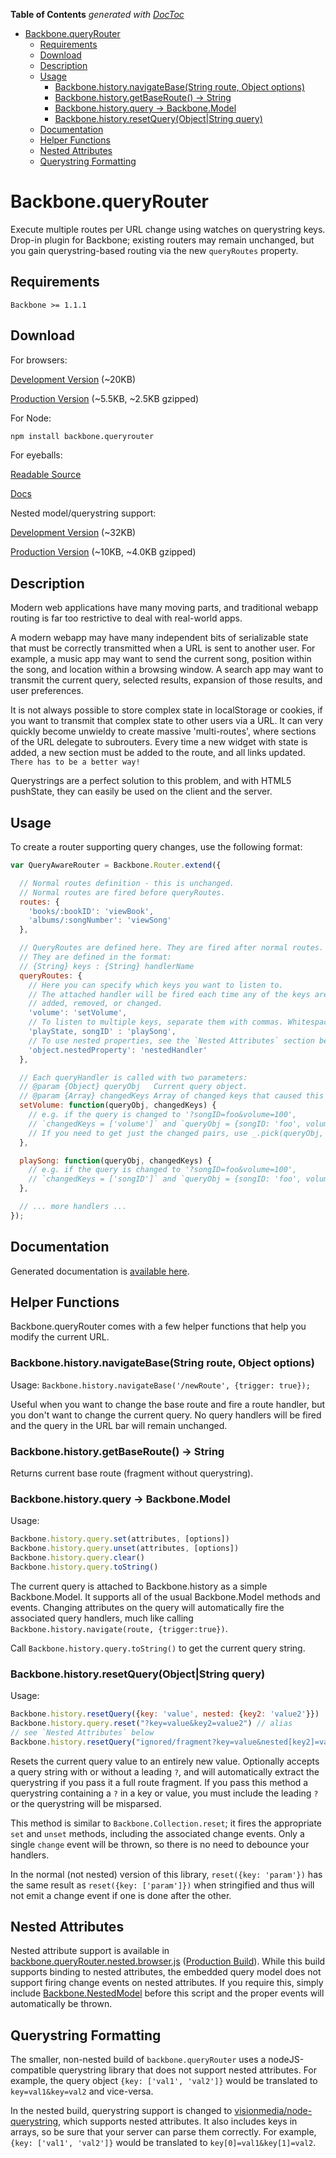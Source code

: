 <!-- START doctoc generated TOC please keep comment here to allow auto update -->
<!-- DON'T EDIT THIS SECTION, INSTEAD RE-RUN doctoc TO UPDATE -->
**Table of Contents**  *generated with [DocToc](http://doctoc.herokuapp.com/)*

- [Backbone.queryRouter](#backbonequeryrouter)
	- [Requirements](#requirements)
	- [Download](#download)
	- [Description](#description)
	- [Usage](#usage)
		- [Backbone.history.navigateBase(String route, Object options)](#backbonehistorynavigatebasestring-route-object-options)
		- [Backbone.history.getBaseRoute() -> String](#backbonehistorygetbaseroute-->-string)
		- [Backbone.history.query -> Backbone.Model](#backbonehistoryquery-->-backbonemodel)
		- [Backbone.history.resetQuery(Object|String query)](#backbonehistoryresetqueryobject|string-query)
	- [Documentation](#documentation)
	- [Helper Functions](#helper-functions)
	- [Nested Attributes](#nested-attributes)
	- [Querystring Formatting](#querystring-formatting)

<!-- END doctoc generated TOC please keep comment here to allow auto update -->

Backbone.queryRouter
====================

Execute multiple routes per URL change using watches on querystring keys. Drop-in plugin for Backbone;
existing routers may remain unchanged, but you gain querystring-based routing via the new 
`queryRoutes` property.

Requirements
------------

`Backbone >= 1.1.1`

Download
--------

For browsers:

[Development Version](dist/backbone.queryRouter.browser.js) (~20KB)

[Production Version](dist/backbone.queryRouter.browser.min.js) (~5.5KB, ~2.5KB gzipped)

For Node:

```bash
npm install backbone.queryrouter
```

For eyeballs:

[Readable Source](src/backbone.queryRouter.js)

[Docs](http://strml.github.io/backbone.queryRouter/src/backbone.queryRouter.js.html)

Nested model/querystring support:

[Development Version](dist/backbone.queryRouter.nested.browser.js) (~32KB)

[Production Version](dist/backbone.queryRouter.nested.browser.min.js) (~10KB, ~4.0KB gzipped)

Description
-----------

Modern web applications have many moving parts, and traditional webapp routing is far too restrictive
to deal with real-world apps.

A modern webapp may have many independent bits of serializable state that must be correctly transmitted
when a URL is sent to another user. For example, a music app may want to send the current song, position within
the song, and location within a browsing window. A search app may want to transmit the current query,
selected results, expansion of those results, and user preferences.

It is not always possible to store complex state in localStorage or cookies, if you want to transmit that
complex state to other users via a URL. It can very quickly become unwieldy to create massive 'multi-routes',
where sections of the URL delegate to subrouters. Every time a new widget with state is added, a new 
section must be added to the route, and all links updated. `There has to be a better way!`

Querystrings are a perfect solution to this problem, and with HTML5 pushState, they can easily be used
on the client and the server.

Usage
-----

To create a router supporting query changes, use the following format:

```javascript
var QueryAwareRouter = Backbone.Router.extend({

  // Normal routes definition - this is unchanged.
  // Normal routes are fired before queryRoutes.
  routes: {
    'books/:bookID': 'viewBook',
    'albums/:songNumber': 'viewSong'
  },

  // QueryRoutes are defined here. They are fired after normal routes.
  // They are defined in the format:
  // {String} keys : {String} handlerName
  queryRoutes: {
    // Here you can specify which keys you want to listen to.
    // The attached handler will be fired each time any of the keys are 
    // added, removed, or changed.
    'volume': 'setVolume',
    // To listen to multiple keys, separate them with commas. Whitespace is ignored.
    'playState, songID' : 'playSong',
    // To use nested properties, see the `Nested Attributes` section below.
    'object.nestedProperty': 'nestedHandler'
  },

  // Each queryHandler is called with two parameters:
  // @param {Object} queryObj   Current query object.
  // @param {Array} changedKeys Array of changed keys that caused this handler to fire.
  setVolume: function(queryObj, changedKeys) {
    // e.g. if the query is changed to '?songID=foo&volume=100', 
    // `changedKeys = ['volume']` and `queryObj = {songID: 'foo', volume: '100'}`
    // If you need to get just the changed pairs, use _.pick(queryObj, changedKeys)
  },

  playSong: function(queryObj, changedKeys) {
    // e.g. if the query is changed to '?songID=foo&volume=100', 
    // `changedKeys = ['songID']` and `queryObj = {songID: 'foo', volume: '100'}`
  },

  // ... more handlers ...
});

```

Documentation
-------------

Generated documentation is [available here](http://strml.github.io/backbone.queryRouter/src/backbone.queryRouter.js.html).

Helper Functions
----------------

Backbone.queryRouter comes with a few helper functions that help you modify the current URL.

### Backbone.history.navigateBase(String route, Object options)

Usage: `Backbone.history.navigateBase('/newRoute', {trigger: true});`

Useful when you want to change the base route and fire a route handler, but you don't want
to change the current query. No query handlers will be fired and the query in the URL bar
will remain unchanged.

### Backbone.history.getBaseRoute() -> String

Returns current base route (fragment without querystring).

### Backbone.history.query -> Backbone.Model

Usage:

```javascript
Backbone.history.query.set(attributes, [options])
Backbone.history.query.unset(attributes, [options])
Backbone.history.query.clear()
Backbone.history.query.toString()
```

The current query is attached to Backbone.history as a simple Backbone.Model. It supports
all of the usual Backbone.Model methods and events. Changing attributes on the query
will automatically fire the associated query handlers, much like calling 
`Backbone.history.navigate(route, {trigger:true})`.

Call `Backbone.history.query.toString()` to get the current query string.

### Backbone.history.resetQuery(Object|String query)

Usage: 

```javascript
Backbone.history.resetQuery({key: 'value', nested: {key2: 'value2'}})
Backbone.history.query.reset("?key=value&key2=value2") // alias
// see `Nested Attributes` below
Backbone.history.resetQuery("ignored/fragment?key=value&nested[key2]=value2")
```

Resets the current query value to an entirely new value. Optionally accepts a query string with or
without a leading `?`, and will automatically extract the querystring if you pass it a full
route fragment. If you pass this method a querystring containing a `?` in a key or value, 
you must include the leading `?` or the querystring will be misparsed.

This method is similar to `Backbone.Collection.reset`; it fires the appropriate `set` and
`unset` methods, including the associated change events. Only a single `change` event will be thrown, so there is no need to 
debounce your handlers.

In the normal (not nested) version of this library, `reset({key: 'param'})` has the same result
as `reset({key: ['param']})` when stringified and thus will not emit a change event if one is done
after the other.

Nested Attributes
-----------------

Nested attribute support is available in 
[backbone.queryRouter.nested.browser.js](dist/backbone.queryRouter.nested.browser.js) 
([Production Build](dist/backbone.queryRouter.nested.browser.min.js)). 
While this build supports binding to nested attributes, the embedded query model
does not support firing change events on nested attributes. If you require this, simply
include [Backbone.NestedModel](https://github.com/afeld/backbone-nested) before this
script and the proper events will automatically be thrown.

Querystring Formatting
----------------------

The smaller, non-nested build of `backbone.queryRouter` uses a nodeJS-compatible querystring library that does
not support nested attributes. For example, the query object `{key: ['val1', 'val2']}` would be translated
to `key=val1&key=val2` and vice-versa.

In the nested build, querystring support is changed to 
[visionmedia/node-querystring](https://github.com/visionmedia/node-querystring), which supports nested attributes.
It also includes keys in arrays, so be sure that your server can parse them correctly. For example,
`{key: ['val1', 'val2']}` would be translated to `key[0]=val1&key[1]=val2`.
